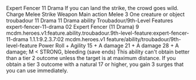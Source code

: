 <ability>
  <name>Expert Fencer</name>
  <cost>11 Drama</cost>
  <flavor>If you can land the strike, the crowd goes wild.</flavor>
  <keywords>
    <keyword>Charge</keyword>
    <keyword>Melee</keyword>
    <keyword>Strike</keyword>
    <keyword>Weapon</keyword>
  </keywords>
  <type>Main action</type>
  <distance>Melee 3</distance>
  <target>One creature or object</target>
  <metadata>
    <class>troubadour</class>
    <cost>11 Drama</cost>
    <cost_amount>11</cost_amount>
    <cost_resource>Drama</cost_resource>
    <feature_type>ability</feature_type>
    <file_dpath>Troubadour/9th-Level Features</file_dpath>
    <item_id>expert-fencer-11-drama</item_id>
    <item_index>02</item_index>
    <item_name>Expert Fencer (11 Drama)</item_name>
    <level>9</level>
    <scc>mcdm.heroes.v1:feature.ability.troubadour.9th-level-feature:expert-fencer-11-drama</scc>
    <scdc>1.1.1:9.2.3.7:02</scdc>
    <source>mcdm.heroes.v1</source>
    <type>feature/ability/troubadour/9th-level-feature</type>
  </metadata>
  <effects>
    <effect type="roll">
      <roll>Power Roll + Agility</roll>
      <t1>15 + A damage</t1>
      <t2>21 + A damage</t2>
      <t3>28 + A damage; M &lt; STRONG, bleeding (save ends)</t3>
    </effect>
    <effect type="mundane">This ability can&apos;t obtain better than a tier 2 outcome unless the target is at maximum distance. If you obtain a tier 3 outcome with a natural 17 or higher, you gain 3 surges that you can use immediately.</effect>
  </effects>
</ability>
